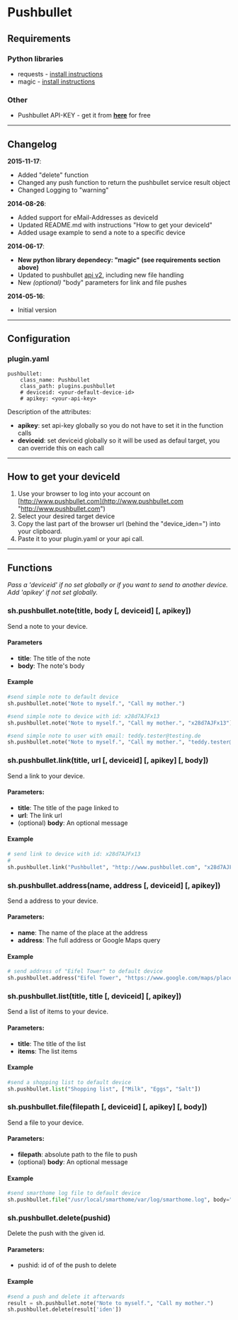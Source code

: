 # Pushbullet  

## Requirements  

### Python libraries  
* requests - [install instructions](http://docs.python-requests.org/en/latest/user/install/#install "http://docs.python-requests.org/en/latest/user/install/#install")
* magic - [install instructions](https://github.com/ahupp/python-magic "https://github.com/ahupp/python-magic")

### Other  
* Pushbullet API-KEY - get it from [__here__](http://www.pushbullet.com/ "http://www.pushbullet.com") for free  

---
## Changelog

__2015-11-17__:

* Added "delete" function
* Changed any push function to return the pushbullet service result object
* Changed Logging to "warning"

__2014-08-26__:

* Added support for eMail-Addresses as deviceId
* Updated README.md with instructions "How to get your deviceId"  
* Added usage example to send a note to a specific device  

__2014-06-17__:

* __New python library dependecy: "magic" (see requirements section above)__
* Updated to pushbullet [api v2](http://www.pushbullet.com/api "http://www.pushbullet.com/api"), including new file handling  
* New *(optional)* "body" parameters for link and file pushes  

__2014-05-16__:

* Initial version

---
## Configuration  

### plugin.yaml

```
pushbullet:
    class_name: Pushbullet
    class_path: plugins.pushbullet
    # deviceid: <your-default-device-id>
    # apikey: <your-api-key>
```

Description of the attributes:

* __apikey__: set api-key globally so you do not have to set it in the function calls  
* __deviceid__: set deviceid globally so it will be used as defaul target, you can override this on each call  

---  
## How to get your deviceId

1) Use your browser to log into your account on [http://www.pushbullet.com](http://www.pushbullet.com "http://www.pushbullet.com")  
2) Select your desired target device  
3) Copy the last part of the browser url (behind the "device_iden=") into your clipboard.
4) Paste it to your plugin.yaml or your api call.  

---  
## Functions

*Pass a 'deviceid' if no set globally or if you want to send to another device.*  
*Add 'apikey' if not set globally.*  

### sh.pushbullet.note(title, body [, deviceid] [, apikey])
Send a note to your device.  

#### Parameters  
* __title__: The title of the note  
* __body__:  The note's body

#### Example

```python
#send simple note to default device
sh.pushbullet.note("Note to myself.", "Call my mother.")

#send simple note to device with id: x28d7AJFx13
sh.pushbullet.note("Note to myself.", "Call my mother.", "x28d7AJFx13")

#send simple note to user with email: teddy.tester@testing.de
sh.pushbullet.note("Note to myself.", "Call my mother.", "teddy.tester@testing.de")
```

### sh.pushbullet.link(title, url [, deviceid] [, apikey] [, body])
Send a link to your device.  

#### Parameters:  
* __title__: The title of the page linked to
* __url__:  The link url
* (optional) __body__: An optional message

#### Example
```python
# send link to device with id: x28d7AJFx13
#
sh.pushbullet.link("Pushbullet", "http://www.pushbullet.com", "x28d7AJFx13", body="Try this cool service.")
```

### sh.pushbullet.address(name, address [, deviceid] [, apikey])
Send a address to your device.  

#### Parameters:  
* __name__: The name of the place at the address  
* __address__:  The full address or Google Maps query  

#### Example
```python
# send address of "Eifel Tower" to default device
sh.pushbullet.address("Eifel Tower", "https://www.google.com/maps/place/Eiffelturm/@48.85837,2.294481,17z/data=!3m1!4b1!4m2!3m1!1s0x47e66e2964e34e2d:0x8ddca9ee380ef7e0")
```


### sh.pushbullet.list(title, title [, deviceid] [, apikey])
Send a list of items to your device.  

#### Parameters:  
* __title__: The title of the list  
* __items__:  The list items

#### Example
```python
#send a shopping list to default device
sh.pushbullet.list("Shopping list", ["Milk", "Eggs", "Salt"])
```

### sh.pushbullet.file(filepath [, deviceid] [, apikey] [, body])
Send a file to your device.  

#### Parameters:  
* __filepath__: absolute path to the file to push
* (optional) __body__: An optional message

#### Example
```python
#send smarthome log file to default device
sh.pushbullet.file("/usr/local/smarthome/var/log/smarthome.log", body="Take a look at this log-file")
```
### sh.pushbullet.delete(pushid)
Delete the push with the given id.  

#### Parameters:  
* pushid: id of of the push to delete

#### Example
```python
#send a push and delete it afterwards
result = sh.pushbullet.note("Note to myself.", "Call my mother.")
sh.pushbullet.delete(result['iden'])
```
